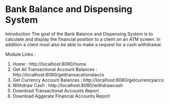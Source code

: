 # Bank Balance and Dispensing System

Introduction
The goal of the Bank Balance and Dispensing System is to calculate and display the financial position to a client on an ATM screen.  In addition a client must also be able to make a request for a cash withdrawal.


Module Links :
1.	Home : http://localhost:8080/home
2.	Get All Transactional Account Balances : http://localhost:8080/gettransacationalaccs 
3.	 Get Currency Account Balances : http://localhost:8080/getcurrencyaccs
4.	Withdraw Cash : http://localhost:8080/withdrawcash
5.	Download Transactional Accounts Report 
6.	Download Aggerate Financial Accounts Report
